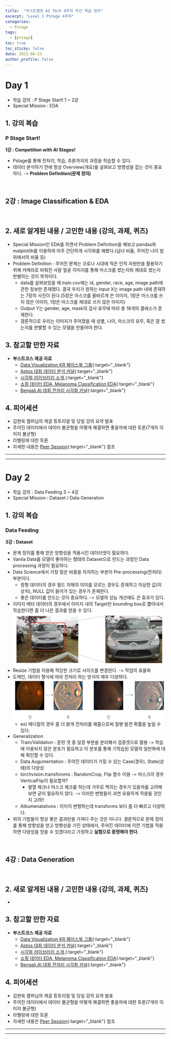 ```yaml
---
title:  "부스트캠프 AI Tech 4주차 주간 학습 정리"
excerpt: "Level 1 Pstage 4주차"
categories:
  - Pstage
tags:
  - [pstage]
toc: true
toc_sticky: false
date: 2021-08-23
author_profile: false
---
```


**Day 1**
===

- 학습 강의 : P Stage Start! 1 ~ 2강
- Special Mission : EDA

## 1. 강의 복습
### **P Stage Start!** <br/>

**1강 : Competition with AI Stages!**
- Pstage를 통해 전처리, 학습, 추론까지의 과정을 학습할 수 있다.
- 데이터 분석하기 전에 항상 Overview(개요)를 살펴보고 방향성을 잡는 것이 중요하다. -> **Problem Definition(문제 정의)**

<br/>

**2강 : Image Classification & EDA**
- 
<br/>


## 2. 새로 알게된 내용 / 고민한 내용 (강의, 과제, 퀴즈)
- Special Mission인 EDA를 하면서 Problem Definition을 해보고 pandas와 matplotlib를 이용하여 아주 간단하게 시각화를 해봤다.(남녀 비율, 주어진 나이 범위에서의 비율 등)
- Problem Definition : 주어진 문제는 코로나 시대에 적은 인적 자원만을 활용하기 위해 카메라로 비춰진 사람 얼굴 이미지를 통해 마스크를 썼는지와 제대로 썼는지 판별하는 것이 목적이다.
  - data를 살펴보았을 때 train.csv에는 id, gender, race, age, image path에 관한 정보만 존재했다. 결국 우리가 원하는 Input X는 image path 내에 존재하는 7장의 사진이 된다.(5장은 마스크를 올바르게 쓴 이미지, 1장은 마스크를 쓰지 않은 이미지, 1장은 마스크를 제대로 쓰지 않은 이미지)
  - Output Y는 gender, age, mask의 검사 유무에 따라 총 18개의 클래스가 존재한다.
  - 결론적으로 우리는 이미지가 주어졌을 때 성별, 나이, 마스크의 유무, 혹은 잘 썼는지를 판별할 수 있는 모델을 만들어야 한다.

## 3. 참고할 만한 자료
- **부스트코스 제공 자료**
  - [Data Visualization KR 페이스북 그룹](https://www.facebook.com/groups/2542191496047967?group_view_referrer=search){:target="_blank"}
  - [Aptos 대회 데이터 분석 커널](https://www.kaggle.com/ratthachat/aptos-eye-preprocessing-in-diabetic-retinopathy){:target="_blank"}
  - [시각화 라이브러리 소개 ](https://mode.com/blog/python-data-visualization-libraries/){:target="_blank"}
  - [쇼핑 데이터 EDA, Melanoma Classification EDA](https://www.kaggle.com/andradaolteanu/siim-melanoma-competition-eda-augmentations){:target="_blank"} 
  - [Bengali.AI 대회 전처리 시각화 커널](https://www.kaggle.com/haqishen/gridmask){:target="_blank"}


## 4. 피어세션
- 김현욱 캠퍼님의 캐글 튜토리얼 및 당일 강의 요약 발표
- 주어진 데이터에서 데이터 불균형을 어떻게 해결하면 좋을까에 대한 토론(7개의 이미지 불균형)
- 라벨링에 대한 토론
- 자세한 내용은 [Peer Session](https://github.com/round26/round26/wiki/Week4_Day1){:target="_blank"} 참조

---
---

**Day 2**
===

- 학습 강의 : Data Feeding 3 ~ 4강
- Special Mission : Dataset / Data Generation

## 1. 강의 복습
### **Data Feeding** <br/>

**3강 : Dataset**
- 문제 정의를 통해 얻은 방향성을 적용시킨 데이터셋이 필요하다.
- Vanila Data를 모델이 좋아하는 형태의 Dataset으로 만드는 과정인 Data processing 과정이 필요하다.
- Data Science에서 가장 많은 비중을 차지하는 부분이 Pre-processing(전처리) 부분이다.
  - 정형 데이터의 경우 필드 자체의 의미를 모르는 경우도 존재하고 이상한 값(이상치), NULL 값이 들어가 있는 경우가 존재한다.
  - 좋은 데이터를 만드는 것이 중요하다. -> 모델의 성능 개선에도 큰 효과가 있다.
- 이미지 메타 데이터의 경우에서 이미지 내의 Target만 bounding box로 뽑아내서 학습한다면 좀 더 나은 결과를 얻을 수 있다.
![](../../assets/images/week4/week4_day2_boundingbox.PNG)
- Resize 기법을 이용해 적당한 크기로 사이즈를 변경한다. -> 작업의 효율화
- 도메인, 데이터 형식에 따라 전처리 하는 방식이 매우 다양하다.
![](../../assets/images/week4/week4_day2_medical.PNG)
  - ex) 메디컬의 경우 좀 더 밝게 전처리를 해줌으로써 질병 발견 확률을 높일 수 있다.
- Generalization
  - Train/Validation : 훈련 셋 중 일정 부분을 분리해서 검증셋으로 활용 -> 학습에 이용되지 않은 분포가 필요하고 이 분포를 통해 기학습된 모델의 일반화에 대해 확인할 수 있다.
  - Data Augumentation : 주어진 데이터가 가질 수 있는 Case(경우), State(상태)의 다양성
  - torchvision.transforoms : RandomCrop, Flip 함수 이용 -> 마스크의 경우 VerticalFlip이 필요할까?
    - 발열 체크나 마스크 체크를 하는데 거꾸로 찍히는 경우가 있을까를 고려해보면 굳이 필요하지 않다. -> 이러한 변형들이 과연 유용하게 작용될 것인지 고려!!
  - Albumenatations : 이미지 변형하는데 transforms 보다 좀 더 빠르고 다양하다.
- 위의 기법들이 항상 좋은 결과만을 가져다 주는 것은 아니다. 결론적으로 문제 정의를 통해 방향성을 얻고 방향성을 가진 상태에서, 주어진 데이터에 이런 기법을 적용하면 다양성을 얻을 수 있겠다라고 가정하고 **실험으로 증명해야 한다.** 

<br/>

**4강 : Data Generation**
- 
<br/>


## 2. 새로 알게된 내용 / 고민한 내용 (강의, 과제, 퀴즈)
- 

## 3. 참고할 만한 자료
- **부스트코스 제공 자료**
  - [Data Visualization KR 페이스북 그룹](https://www.facebook.com/groups/2542191496047967?group_view_referrer=search){:target="_blank"}
  - [Aptos 대회 데이터 분석 커널](https://www.kaggle.com/ratthachat/aptos-eye-preprocessing-in-diabetic-retinopathy){:target="_blank"}
  - [시각화 라이브러리 소개 ](https://mode.com/blog/python-data-visualization-libraries/){:target="_blank"}
  - [쇼핑 데이터 EDA, Melanoma Classification EDA](https://www.kaggle.com/andradaolteanu/siim-melanoma-competition-eda-augmentations){:target="_blank"} 
  - [Bengali.AI 대회 전처리 시각화 커널](https://www.kaggle.com/haqishen/gridmask){:target="_blank"}


## 4. 피어세션
- 김현욱 캠퍼님의 캐글 튜토리얼 및 당일 강의 요약 발표
- 주어진 데이터에서 데이터 불균형을 어떻게 해결하면 좋을까에 대한 토론(7개의 이미지 불균형)
- 라벨링에 대한 토론
- 자세한 내용은 [Peer Session](https://github.com/round26/round26/wiki/Week4_Day1){:target="_blank"} 참조

---
---